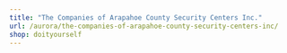 ```yaml
---
title: "The Companies of Arapahoe County Security Centers Inc."
url: /aurora/the-companies-of-arapahoe-county-security-centers-inc/
shop: doityourself
---
```

